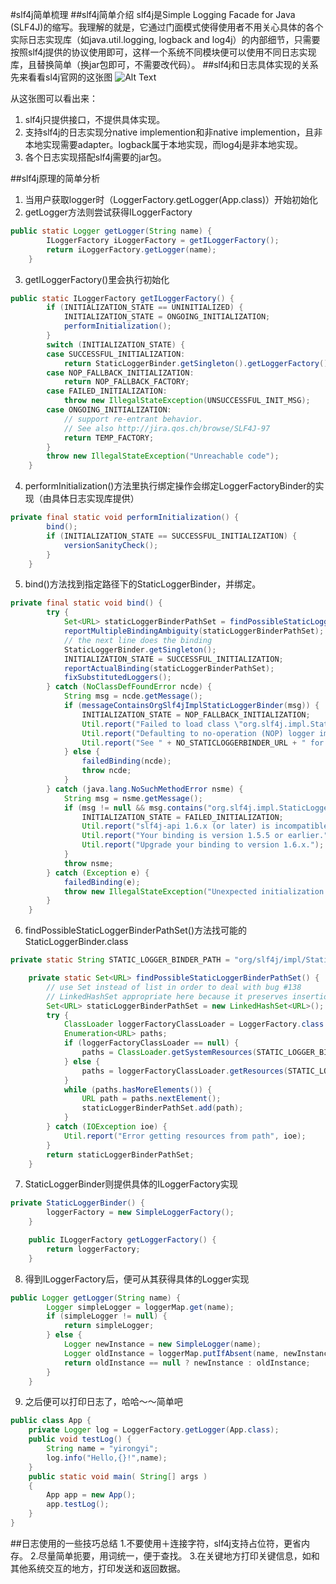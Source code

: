#slf4j简单梳理
##slf4j简单介绍
slf4j是Simple Logging Facade for Java (SLF4J)的缩写。我理解的就是，它通过门面模式使得使用者不用关心具体的各个实际日志实现库（如java.util.logging, logback and log4j）的内部细节，只需要按照slf4j提供的协议使用即可，这样一个系统不同模块便可以使用不同日志实现库，且替换简单（换jar包即可，不需要改代码）。
##slf4j和日志具体实现的关系
先来看看sl4j官网的这张图
![Alt Text](./log/1.png "slf4j")

从这张图可以看出来：
1. slf4j只提供接口，不提供具体实现。
2. 支持slf4j的日志实现分native implemention和非native implemention，且非本地实现需要adapter。logback属于本地实现，而log4j是非本地实现。
3. 各个日志实现搭配slf4j需要的jar包。   

##slf4j原理的简单分析
1. 当用户获取logger时（LoggerFactory.getLogger(App.class)）开始初始化
2. getLogger方法则尝试获得ILoggerFactory
```java
public static Logger getLogger(String name) {
        ILoggerFactory iLoggerFactory = getILoggerFactory();
        return iLoggerFactory.getLogger(name);
    }
```
3. getILoggerFactory()里会执行初始化
```java
public static ILoggerFactory getILoggerFactory() {
        if (INITIALIZATION_STATE == UNINITIALIZED) {
            INITIALIZATION_STATE = ONGOING_INITIALIZATION;
            performInitialization();
        }
        switch (INITIALIZATION_STATE) {
        case SUCCESSFUL_INITIALIZATION:
            return StaticLoggerBinder.getSingleton().getLoggerFactory();
        case NOP_FALLBACK_INITIALIZATION:
            return NOP_FALLBACK_FACTORY;
        case FAILED_INITIALIZATION:
            throw new IllegalStateException(UNSUCCESSFUL_INIT_MSG);
        case ONGOING_INITIALIZATION:
            // support re-entrant behavior.
            // See also http://jira.qos.ch/browse/SLF4J-97
            return TEMP_FACTORY;
        }
        throw new IllegalStateException("Unreachable code");
    }
```
4. performInitialization()方法里执行绑定操作会绑定LoggerFactoryBinder的实现（由具体日志实现库提供）
```java
private final static void performInitialization() {
        bind();
        if (INITIALIZATION_STATE == SUCCESSFUL_INITIALIZATION) {
            versionSanityCheck();
        }
    }
```
5. bind()方法找到指定路径下的StaticLoggerBinder，并绑定。
```java
private final static void bind() {
        try {
            Set<URL> staticLoggerBinderPathSet = findPossibleStaticLoggerBinderPathSet();
            reportMultipleBindingAmbiguity(staticLoggerBinderPathSet);
            // the next line does the binding
            StaticLoggerBinder.getSingleton();
            INITIALIZATION_STATE = SUCCESSFUL_INITIALIZATION;
            reportActualBinding(staticLoggerBinderPathSet);
            fixSubstitutedLoggers();
        } catch (NoClassDefFoundError ncde) {
            String msg = ncde.getMessage();
            if (messageContainsOrgSlf4jImplStaticLoggerBinder(msg)) {
                INITIALIZATION_STATE = NOP_FALLBACK_INITIALIZATION;
                Util.report("Failed to load class \"org.slf4j.impl.StaticLoggerBinder\".");
                Util.report("Defaulting to no-operation (NOP) logger implementation");
                Util.report("See " + NO_STATICLOGGERBINDER_URL + " for further details.");
            } else {
                failedBinding(ncde);
                throw ncde;
            }
        } catch (java.lang.NoSuchMethodError nsme) {
            String msg = nsme.getMessage();
            if (msg != null && msg.contains("org.slf4j.impl.StaticLoggerBinder.getSingleton()")) {
                INITIALIZATION_STATE = FAILED_INITIALIZATION;
                Util.report("slf4j-api 1.6.x (or later) is incompatible with this binding.");
                Util.report("Your binding is version 1.5.5 or earlier.");
                Util.report("Upgrade your binding to version 1.6.x.");
            }
            throw nsme;
        } catch (Exception e) {
            failedBinding(e);
            throw new IllegalStateException("Unexpected initialization failure", e);
        }
    }
```
6. findPossibleStaticLoggerBinderPathSet()方法找可能的StaticLoggerBinder.class
```java
private static String STATIC_LOGGER_BINDER_PATH = "org/slf4j/impl/StaticLoggerBinder.class";

    private static Set<URL> findPossibleStaticLoggerBinderPathSet() {
        // use Set instead of list in order to deal with bug #138
        // LinkedHashSet appropriate here because it preserves insertion order during iteration
        Set<URL> staticLoggerBinderPathSet = new LinkedHashSet<URL>();
        try {
            ClassLoader loggerFactoryClassLoader = LoggerFactory.class.getClassLoader();
            Enumeration<URL> paths;
            if (loggerFactoryClassLoader == null) {
                paths = ClassLoader.getSystemResources(STATIC_LOGGER_BINDER_PATH);
            } else {
                paths = loggerFactoryClassLoader.getResources(STATIC_LOGGER_BINDER_PATH);
            }
            while (paths.hasMoreElements()) {
                URL path = paths.nextElement();
                staticLoggerBinderPathSet.add(path);
            }
        } catch (IOException ioe) {
            Util.report("Error getting resources from path", ioe);
        }
        return staticLoggerBinderPathSet;
    }
```
7. StaticLoggerBinder则提供具体的ILoggerFactory实现
```java
private StaticLoggerBinder() {
        loggerFactory = new SimpleLoggerFactory();
    }

    public ILoggerFactory getLoggerFactory() {
        return loggerFactory;
    }
```
8. 得到ILoggerFactory后，便可从其获得具体的Logger实现
```java
public Logger getLogger(String name) {
        Logger simpleLogger = loggerMap.get(name);
        if (simpleLogger != null) {
            return simpleLogger;
        } else {
            Logger newInstance = new SimpleLogger(name);
            Logger oldInstance = loggerMap.putIfAbsent(name, newInstance);
            return oldInstance == null ? newInstance : oldInstance;
        }
    }
```
9. 之后便可以打印日志了，哈哈～～简单吧
```java
public class App {
    private Logger log = LoggerFactory.getLogger(App.class);
    public void testLog() {
        String name = "yirongyi";
        log.info("Hello,{}!",name);
    }
    public static void main( String[] args )
    {
        App app = new App();
        app.testLog();
    }
}
```
##日志使用的一些技巧总结
1.不要使用＋连接字符，slf4j支持占位符，更省内存。
2.尽量简单扼要，用词统一，便于查找。
3.在关键地方打印关键信息，如和其他系统交互的地方，打印发送和返回数据。

